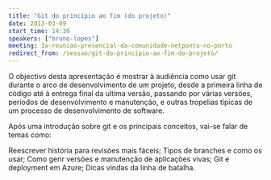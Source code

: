 ```yaml
---
title: "Git do princípio ao fim (do projeto)"
date: 2013-03-09
start_time: 14:30
speakers: ["bruno-lopes"]
meeting: 3a-reuniao-presencial-da-comunidade-netponto-no-porto
redirect_from: /sessao/git-do-principio-ao-fim-do-projeto/
---
```


O objectivo desta apresentação é mostrar à audiência como usar git durante o arco de desenvolvimento de um projeto, desde a primeira linha de código até à entrega final da ultima versão, passando por várias versões, periodos de desenvolvimento e manutenção, e outras tropelias típicas de um processo de desenvolvimento de software.


Após uma introdução sobre git e os principais conceitos, vai-se falar de temas como:

Reescrever história para revisões mais fáceis;
Tipos de branches e como os usar;
Como gerir versões e manutenção de aplicações vivas;
Git e deployment em Azure;
Dicas vindas da linha de batalha.
